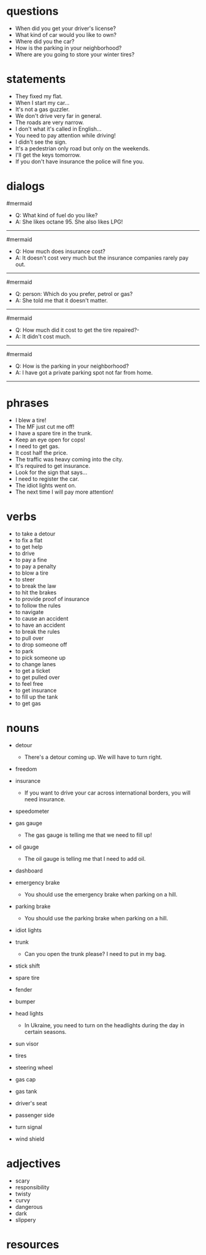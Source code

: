 # questions 
- When did you get your driver's license?
- What kind of car would you like to own?
- Where did you the car?
- How is the parking in your neighborhood?
- Where are you going to store your winter tires?

# statements
- They fixed my flat.
- When I start my car...
- It's not a gas guzzler.
- We don't drive very far in general.
- The roads are very narrow.
- I don't what it's called in English...
- You need to pay attention while driving!
- I didn't see the sign.
- It's a pedestrian only road but only on the weekends.
- I'll get the keys tomorrow.
- If you don't have insurance the police will fine you.

# dialogs
#mermaid 

- Q: What kind of fuel do you like?
- A: She likes octane 95. She also likes LPG!

---

#mermaid 

- Q: How much does insurance cost?
- A: It doesn't cost very much but the insurance companies rarely pay out.

---

#mermaid 

- Q: person: Which do you prefer, petrol or gas?
- A: She told me that it doesn't matter.

---
#mermaid 

- Q: How much did it cost to get the tire repaired?- 
- A: It didn't cost much.

---
#mermaid 

- Q: How is the parking in your neighborhood?
- A:  I have got a private parking spot not far from home.

---


# phrases
- I blew a tire!
- The MF just cut me off!
- I have a spare tire in the trunk.
- Keep an eye open for cops!
- I need to get gas.
- It cost half the price.
- The traffic was heavy coming into the city.
- It's required to get insurance.
- Look for the sign that says... 
- I need to register the car.
- The idiot lights went on.
- The next time I will pay more attention!


# verbs
- to take a detour
- to fix a flat
- to get help
- to drive
- to pay a fine
- to pay a penalty
- to blow a tire
- to steer
- to break the law
- to hit the brakes
- to provide proof of insurance
- to follow the rules
- to navigate
- to cause an accident
- to have an accident
- to break the rules
- to pull over
- to drop someone off
- to park
- to pick someone up
- to change lanes
- to get a ticket
- to get pulled over
- to feel free
- to get insurance
- to fill up the tank
- to get gas
# nouns
- detour
	- There's a detour coming up. We will have to turn right.
- freedom
- insurance
	- If you want to drive your car across international borders, you will need insurance.
- speedometer
- gas gauge	
	- The gas gauge is telling me that we need to fill up!
- oil gauge
	- The oil gauge is telling me that I need to add oil.
- dashboard
- emergency brake
	- You should use the emergency brake when parking on a hill.

- parking brake
	- You should use the parking brake when parking on a hill.
- idiot lights
- trunk
	- Can you open the trunk please? I need to put in my bag.
- stick shift
- spare tire
- fender
- bumper
- head lights
	- In Ukraine, you need to turn on the headlights during the day in certain seasons.
- sun visor
- tires
- steering wheel
- gas cap
- gas tank
- driver's seat
- passenger side
- turn signal
- wind shield

# adjectives
- scary
- responsibility
- twisty
- curvy
- dangerous
- dark
- slippery

# resources
